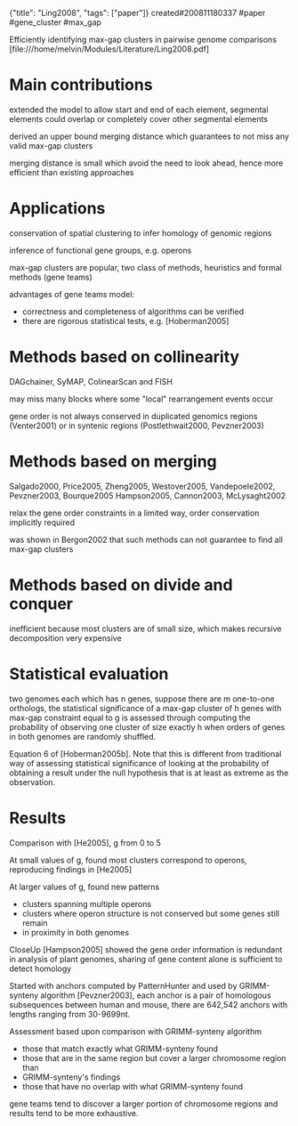 {"title": "Ling2008", "tags": ["paper"]}
created#200811180337 #paper #gene_cluster #max_gap

Efficiently identifying max-gap clusters in pairwise genome comparisons
[file:///home/melvin/Modules/Literature/Ling2008.pdf]

# Main contributions
extended the model to allow start and end of each element, segmental elements
could overlap or completely cover other segmental elements

derived an upper bound merging distance which guarantees to not miss any valid
max-gap clusters

merging distance is small which avoid the need to look ahead, hence more
efficient than existing approaches

# Applications
conservation of spatial clustering to infer homology of genomic regions

inference of functional gene groups, e.g. operons

max-gap clusters are popular, two class of methods, heuristics and formal
methods (gene teams)

advantages of gene teams model:
* correctness and completeness of algorithms can be verified
* there are rigorous statistical tests, e.g. [Hoberman2005]

# Methods based on collinearity
DAGchainer, SyMAP, ColinearScan and FISH

may miss many blocks where some "local" rearrangement events occur

gene order is not always conserved in duplicated genomics regions (Venter2001)
or in syntenic regions (Postlethwait2000, Pevzner2003)

# Methods based on merging
Salgado2000, Price2005, Zheng2005, Westover2005, Vandepoele2002, Pevzner2003, Bourque2005
Hampson2005, Cannon2003, McLysaght2002

relax the gene order constraints in a limited way, order conservation
implicitly required

was shown in Bergon2002 that such methods can not guarantee to find all
max-gap clusters

# Methods based on divide and conquer
inefficient because most clusters are of small size, which makes recursive
decomposition very expensive

# Statistical evaluation
two genomes each which has n genes, suppose there are m one-to-one orthologs,
the statistical significance of a max-gap cluster of h genes with max-gap
constraint equal to g is assessed through computing the probability of
observing one cluster of size exactly h when orders of genes in both genomes
are randomly shuffled.

Equation 6 of [Hoberman2005b]. Note that this is different from traditional way
of assessing statistical significance of looking at the probability of
obtaining a result under the null hypothesis that is at least as extreme as
the observation.

# Results
Comparison with [He2005], g from 0 to 5

At small values of g, found most clusters correspond to operons, reproducing findings in [He2005]

At larger values of g, found new patterns
* clusters spanning multiple operons
* clusters where operon structure is not conserved but some genes still remain
* in proximity in both genomes

CloseUp [Hampson2005] showed the gene order information is redundant in
analysis of plant genomes, sharing of gene content alone is sufficient to
detect homology

Started with anchors computed by PatternHunter and used by GRIMM-synteny
algorithm [Pevzner2003], each anchor is a pair of homologous subsequences
between human and mouse, there are 642,542 anchors with lengths ranging from
30-9699nt.

Assessment based upon comparison with GRIMM-synteny algorithm
* those that match exactly what GRIMM-synteny found
* those that are in the same region but cover a larger chromosome region than
* GRIMM-synteny's findings
* those that have no overlap with what GRIMM-synteny found

gene teams tend to discover a larger portion of chromosome regions and results
tend to be more exhaustive.
